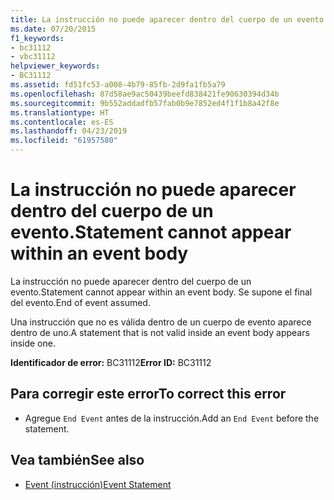 ```yaml
---
title: La instrucción no puede aparecer dentro del cuerpo de un evento.
ms.date: 07/20/2015
f1_keywords:
- bc31112
- vbc31112
helpviewer_keywords:
- BC31112
ms.assetid: fd51fc53-a008-4b79-85fb-2d9fa1fb5a79
ms.openlocfilehash: 87d58ae9ac50439beefd838421fe90630394d34b
ms.sourcegitcommit: 9b552addadfb57fab0b9e7852ed4f1f1b8a42f8e
ms.translationtype: HT
ms.contentlocale: es-ES
ms.lasthandoff: 04/23/2019
ms.locfileid: "61957580"
---
```

# <a name="statement-cannot-appear-within-an-event-body"></a><span data-ttu-id="2af48-102">La instrucción no puede aparecer dentro del cuerpo de un evento.</span><span class="sxs-lookup"><span data-stu-id="2af48-102">Statement cannot appear within an event body</span></span>
<span data-ttu-id="2af48-103">La instrucción no puede aparecer dentro del cuerpo de un evento.</span><span class="sxs-lookup"><span data-stu-id="2af48-103">Statement cannot appear within an event body.</span></span> <span data-ttu-id="2af48-104">Se supone el final del evento.</span><span class="sxs-lookup"><span data-stu-id="2af48-104">End of event assumed.</span></span>  
  
 <span data-ttu-id="2af48-105">Una instrucción que no es válida dentro de un cuerpo de evento aparece dentro de uno.</span><span class="sxs-lookup"><span data-stu-id="2af48-105">A statement that is not valid inside an event body appears inside one.</span></span>  
  
 <span data-ttu-id="2af48-106">**Identificador de error:** BC31112</span><span class="sxs-lookup"><span data-stu-id="2af48-106">**Error ID:** BC31112</span></span>  
  
## <a name="to-correct-this-error"></a><span data-ttu-id="2af48-107">Para corregir este error</span><span class="sxs-lookup"><span data-stu-id="2af48-107">To correct this error</span></span>  
  
- <span data-ttu-id="2af48-108">Agregue `End Event` antes de la instrucción.</span><span class="sxs-lookup"><span data-stu-id="2af48-108">Add an `End Event` before the statement.</span></span>  
  
## <a name="see-also"></a><span data-ttu-id="2af48-109">Vea también</span><span class="sxs-lookup"><span data-stu-id="2af48-109">See also</span></span>

- [<span data-ttu-id="2af48-110">Event (instrucción)</span><span class="sxs-lookup"><span data-stu-id="2af48-110">Event Statement</span></span>](../../visual-basic/language-reference/statements/event-statement.md)
